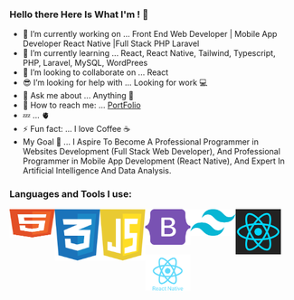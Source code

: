 ### Hello there Here Is What I'm ! 👋

- 🔭 I’m currently working on ... Front End Web Developer | Mobile App Developer React Native |Full Stack PHP Laravel
- 🌱 I’m currently learning ... React, React Native, Tailwind, Typescript, PHP, Laravel, MySQL, WordPrees
- 👯 I’m looking to collaborate on ... React 
- 😎 I’m looking for help with ... Looking for work 💻
- 💬 Ask me about ... Anything 👋
- 💌 How to reach me: ... [PortFolio](https://x39ome.github.io/portfolio_sam/)
- 💤 ... 🫀
- ⚡ Fun fact: ... I love Coffee :coffee:
- My Goal 🎯 ... I Aspire To Become A Professional Programmer in Websites Development (Full Stack Web Developer), And Professional Programmer in Mobile App Development (React Native), And Expert In Artificial Intelligence And Data Analysis.


### Languages and Tools I use:

<img align="left" alt="HTML5" width="80px" height="50" src="./icons/html.svg" />
<img align="left" alt="CSS" width="80px" src="./icons/css.svg" />
<img align="left" alt="Javascript" width="80px" src="./icons/javascript.svg" />
<img align="left" alt="Bootstrap" width="80px" src="./icons/bootstrap.svg" />
<img align="left" alt="Tailwind" width="80px" src="./icons/tailwindcss.svg" />
<img align="left" alt="React" width="80px" src="./icons/react.svg" />
<img align="left" alt="React Native" width="80px" src="./icons/react-native.svg" />

<br />
